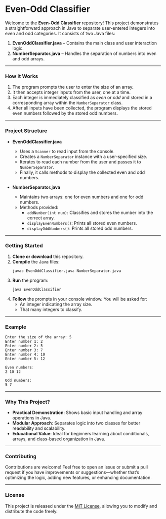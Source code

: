 # **Even-Odd Classifier**

Welcome to the **Even-Odd Classifier** repository! This project demonstrates a straightforward approach in Java to separate user-entered integers into even and odd categories. It consists of two Java files:  
1. **EvenOddClassifier.java** – Contains the main class and user interaction logic.  
2. **NumberSeparator.java** – Handles the separation of numbers into even and odd arrays.

---

### How It Works
1. The program prompts the user to enter the size of an array.  
2. It then accepts integer inputs from the user, one at a time.  
3. Each integer is immediately classified as _even_ or _odd_ and stored in a corresponding array within the `NumberSeparator` class.  
4. After all inputs have been collected, the program displays the stored even numbers followed by the stored odd numbers.

---

### Project Structure
- **EvenOddClassifier.java**  
  - Uses a `Scanner` to read input from the console.  
  - Creates a `NumberSeparator` instance with a user-specified size.  
  - Iterates to read each number from the user and passes it to `NumberSeparator`.  
  - Finally, it calls methods to display the collected even and odd numbers.

- **NumberSeparator.java**  
  - Maintains two arrays: one for even numbers and one for odd numbers.  
  - Methods provided:
    - `addNumber(int num)`: Classifies and stores the number into the correct array.  
    - `displayEvenNumbers()`: Prints all stored even numbers.  
    - `displayOddNumbers()`: Prints all stored odd numbers.

---

### Getting Started
1. **Clone or download** this repository.  
2. **Compile** the Java files:  
   ```bash
   javac EvenOddClassifier.java NumberSeparator.java
   ```  
3. **Run** the program:  
   ```bash
   java EvenOddClassifier
   ```  
4. **Follow** the prompts in your console window. You will be asked for:  
   - An integer indicating the array size.  
   - That many integers to classify.  

---

### Example
```
Enter the size of the array: 5
Enter number 1: 2
Enter number 2: 5
Enter number 3: 7
Enter number 4: 10
Enter number 5: 12

Even numbers:
2 10 12

Odd numbers:
5 7
```

---

### Why This Project?
- **Practical Demonstration**: Shows basic input handling and array operations in Java.  
- **Modular Approach**: Separates logic into two classes for better readability and scalability.  
- **Educational Value**: Ideal for beginners learning about conditionals, arrays, and class-based organization in Java.

---

### Contributing
Contributions are welcome! Feel free to open an issue or submit a pull request if you have improvements or suggestions—whether that’s optimizing the logic, adding new features, or enhancing documentation.

---

### License
This project is released under the [MIT License](LICENSE), allowing you to modify and distribute the code freely.  
